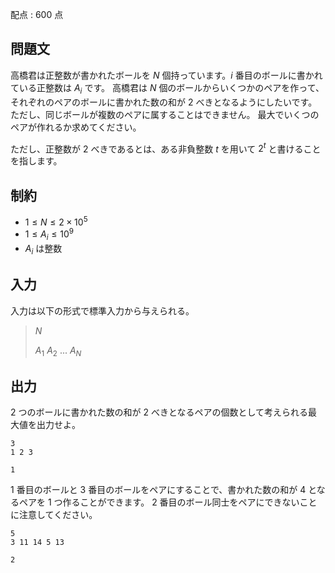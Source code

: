 配点 : $600$ 点

## 問題文

高橋君は正整数が書かれたボールを $N$ 個持っています。$i$ 番目のボールに書かれている正整数は $A_i$ です。
高橋君は $N$ 個のボールからいくつかのペアを作って、それぞれのペアのボールに書かれた数の和が $2$ べきとなるようにしたいです。
ただし、同じボールが複数のペアに属することはできません。
最大でいくつのペアが作れるか求めてください。

ただし、正整数が $2$ べきであるとは、ある非負整数 $t$ を用いて $2^t$ と書けることを指します。

## 制約

- $1 \leq N \leq 2\times 10^5$
- $1 \leq A_i \leq 10^9$
- $A_i$ は整数

## 入力

入力は以下の形式で標準入力から与えられる。

> $N$
> 
> $A_1$ $A_2$ $...$ $A_N$

## 出力

$2$ つのボールに書かれた数の和が $2$ べきとなるペアの個数として考えられる最大値を出力せよ。

```input1
3
1 2 3
```

```output1
1
```

$1$ 番目のボールと $3$ 番目のボールをペアにすることで、書かれた数の和が $4$ となるペアを $1$ つ作ることができます。
$2$ 番目のボール同士をペアにできないことに注意してください。

```input2
5
3 11 14 5 13
```

```output2
2
```